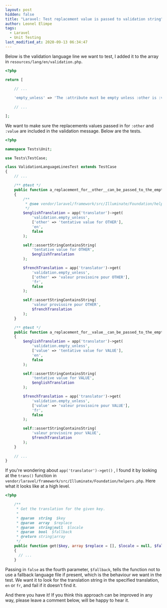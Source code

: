 ```yaml
---
layout: post
hidden: false
title: "Laravel: Test replacement value is passed to validation string"
author: Leonel Elimpe
tags:
  - Laravel
  - Unit Testing
last_modified_at: 2020-09-13 06:34:47
---
```

Below is the validation language line we want to test, I added it to the array in `resources/lang/en/validation.php`.

```php
<?php

return [

    // ...
    
    'empty_unless' => 'The :attribute must be empty unless :other is :value.',
    
    // ...

];
```

We want to make sure the replacements values passed in for `:other` and `:value` are included in the validation message. Below are the tests.

```php
<?php

namespace Tests\Unit;

use Tests\TestCase;

class ValidationLanguageLinesTest extends TestCase
{
    // ...

    /** @test */
    public function a_replacement_for__other__can_be_passed_to_the_empty_unless_validation_message()
    {
        /**
         * @see vendor/laravel/framework/src/Illuminate/Foundation/helpers.php at trans()
         */
        $englishTranslation = app('translator')->get(
            'validation.empty_unless',
            ['other' => 'tentative value for OTHER'],
            'en',
            false
        );

        self::assertStringContainsString(
            'tentative value for OTHER',
            $englishTranslation
        );

        $frenchTranslation = app('translator')->get(
            'validation.empty_unless',
            ['other' => 'valeur provisoire pour OTHER'],
            'fr',
            false
        );

        self::assertStringContainsString(
            'valeur provisoire pour OTHER',
            $frenchTranslation
        );
    }

    /** @test */
    public function a_replacement_for__value__can_be_passed_to_the_empty_unless_validation_message()
    {
        $englishTranslation = app('translator')->get(
            'validation.empty_unless',
            ['value' => 'tentative value for VALUE'],
            'en',
            false
        );

        self::assertStringContainsString(
            'tentative value for VALUE',
            $englishTranslation
        );

        $frenchTranslation = app('translator')->get(
            'validation.empty_unless',
            ['value' => 'valeur provisoire pour VALUE'],
            'fr',
            false
        );

        self::assertStringContainsString(
            'valeur provisoire pour VALUE',
            $frenchTranslation
        );
    }
    
    // ...
}
```

If you're wondering about `app('translator')->get()` , I found it by looking at the `trans()` function in `vendor/laravel/framework/src/Illuminate/Foundation/helpers.php`. Here what it looks like at a high level.

```php
<?php

    /**
     * Get the translation for the given key.
     *
     * @param  string  $key
     * @param  array  $replace
     * @param  string|null  $locale
     * @param  bool  $fallback
     * @return string|array
     */
    public function get($key, array $replace = [], $locale = null, $fallback = true)
    {
      // ...
    }
```

Passing in `false` as the fourth parameter, `$fallback`, tells the function not to use a fallback language file if present, which is the behaviour we want in the test. We want it to look for the translation string in the specified translation, `en` or `fr`, and fail if it doesn't find it. 

And there you have it! If you think this approach can be improved in any way, please leave a comment below, will be happy to hear it.